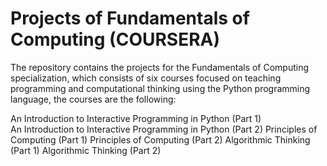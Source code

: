 # Projects of Fundamentals of Computing (COURSERA)

The repository contains the projects for the Fundamentals of Computing specialization, which consists of six courses focused on teaching programming and computational thinking using the Python programming language, the courses are the following: 

An Introduction to Interactive Programming in Python (Part 1) <br>
An Introduction to Interactive Programming in Python (Part 2)
Principles of Computing (Part 1)
Principles of Computing (Part 2)
Algorithmic Thinking (Part 1)
Algorithmic Thinking (Part 2)

